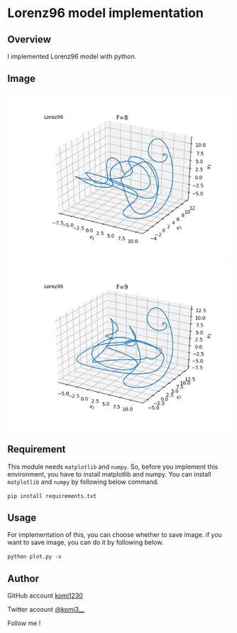 # Lorenz96 model implementation

## Overview
I implemented Lorenz96 model with python.

## Image
![look8](images/Lorenz_F_8.png)
![look9](images/Lorenz_F_9.png)

## Requirement
This module needs `matplotlib` and `numpy`.
So, before you implement this environment, you have to install matplotlib and numpy.
You can install `matplotlib` and `numpy` by following below command.

`pip install requirements.txt`

## Usage
For implementation of this, you can choose whether to save image.
if you want to save image, you can do it by following below.

`python plot.py -s`

## Author
GitHub account
[komi1230](https://github.com/komi1230)

Twitter acoount
[@komi3__](https://twitter.com/komi3__)

Follow me !

